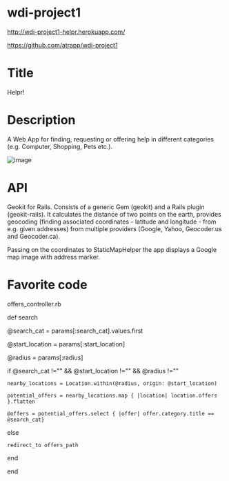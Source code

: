 wdi-project1
============

http://wdi-project1-helpr.herokuapp.com/

https://github.com/atrapp/wdi-project1

Title
=====
Helpr!

Description
===========
A Web App for finding, requesting or offering help in different categories (e.g. Computer, Shopping, Pets etc.).

![image](https://github.com/atrapp/wdi-project1/blob/master/app/assets/images/helpr.png "Helpr Hompage")

API
===
Geokit for Rails. Consists of a generic Gem (geokit) and a Rails plugin (geokit-rails). It calculates the distance of two points on the earth, provides geocoding (finding associated coordinates - latitude and longitude - from e.g. given addresses) from multiple providers (Google, Yahoo, Geocoder.us and Geocoder.ca). 

Passing on the coordinates to StaticMapHelper the app displays a Google map image with address marker.

Favorite code
=============
offers_controller.rb

def search

  @search_cat = params[:search_cat].values.first 

  @start_location = params[:start_location]

  @radius = params[:radius]

      
  if @search_cat !="" && @start_location !="" && @radius !="" 

    nearby_locations = Location.within(@radius, origin: @start_location)

    potential_offers = nearby_locations.map { |location| location.offers }.flatten

    @offers = potential_offers.select { |offer| offer.category.title == @search_cat} 

  else

    redirect_to offers_path

  end
  
end
